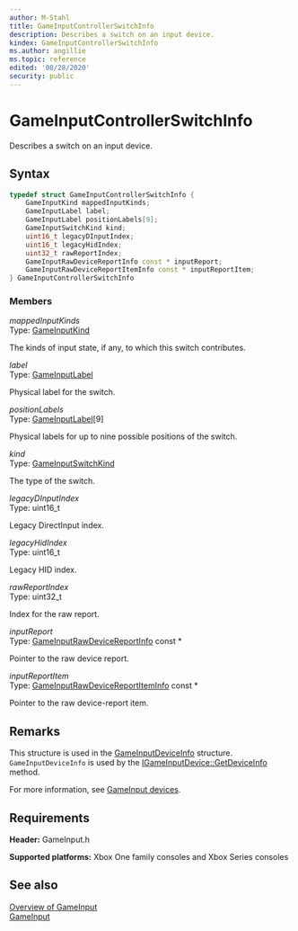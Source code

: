 ```yaml
---
author: M-Stahl
title: GameInputControllerSwitchInfo
description: Describes a switch on an input device.
kindex: GameInputControllerSwitchInfo
ms.author: angillie
ms.topic: reference
edited: '08/28/2020'
security: public
---
```


# GameInputControllerSwitchInfo  

Describes a switch on an input device.  

<a id="syntaxSection"></a>

## Syntax  
  
```cpp
typedef struct GameInputControllerSwitchInfo {  
    GameInputKind mappedInputKinds;  
    GameInputLabel label;  
    GameInputLabel positionLabels[9];  
    GameInputSwitchKind kind;  
    uint16_t legacyDInputIndex;  
    uint16_t legacyHidIndex;  
    uint32_t rawReportIndex;  
    GameInputRawDeviceReportInfo const * inputReport;  
    GameInputRawDeviceReportItemInfo const * inputReportItem;  
} GameInputControllerSwitchInfo  
```
  
<a id="membersSection"></a>

### Members  
  
*mappedInputKinds*  
Type: [GameInputKind](../enums/gameinputkind.md)  
  
The kinds of input state, if any, to which this switch contributes.  
  
*label*  
Type: [GameInputLabel](../enums/gameinputlabel.md)  
  
Physical label for the switch.  
  
*positionLabels*  
Type: [GameInputLabel](../enums/gameinputlabel.md)[9]  
  
Physical labels for up to nine possible positions of the switch.  
  
*kind*  
Type: [GameInputSwitchKind](../enums/gameinputswitchkind.md)  
  
The type of the switch.  
  
*legacyDInputIndex*  
Type: uint16_t  
  
Legacy DirectInput index.  
  
*legacyHidIndex*  
Type: uint16_t  
  
Legacy HID index.  
  
*rawReportIndex*  
Type: uint32_t  
  
Index for the raw report.  
  
*inputReport*  
Type: [GameInputRawDeviceReportInfo](gameinputrawdevicereportinfo.md) const \*  
  
Pointer to the raw device report.  
  
*inputReportItem*  
Type: [GameInputRawDeviceReportItemInfo](gameinputrawdevicereportiteminfo.md) const \*  
  
Pointer to the raw device-report item.  
  
<a id="remarksSection"></a>
  
## Remarks  

This structure is used in the [GameInputDeviceInfo](gameinputdeviceinfo.md) structure. `GameInputDeviceInfo` is used by the [IGameInputDevice::GetDeviceInfo](../interfaces/igameinputdevice/methods/igameinputdevice_getdeviceinfo.md) method. 

For more information, see [GameInput devices](../../../../input/overviews/input-devices.md). 
  
<a id="requirementsSection"></a>
  
## Requirements  
  
**Header:** GameInput.h
  
**Supported platforms:** Xbox One family consoles and Xbox Series consoles  
  
<a id="seealsoSection"></a>

## See also  

[Overview of GameInput](../../../../input/overviews/input-overview.md)  
[GameInput](../gameinput_members.md)
  